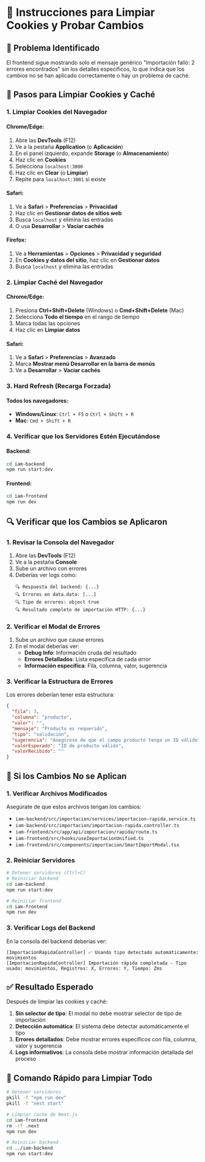 # 🔧 **Instrucciones para Limpiar Cookies y Probar Cambios**

## 🎯 **Problema Identificado**

El frontend sigue mostrando solo el mensaje genérico "Importación falló: 2 errores encontrados" sin los detalles específicos, lo que indica que los cambios no se han aplicado correctamente o hay un problema de caché.

## 🧹 **Pasos para Limpiar Cookies y Caché**

### **1. Limpiar Cookies del Navegador**

#### **Chrome/Edge:**
1. Abre las **DevTools** (F12)
2. Ve a la pestaña **Application** (o **Aplicación**)
3. En el panel izquierdo, expande **Storage** (o **Almacenamiento**)
4. Haz clic en **Cookies**
5. Selecciona `localhost:3000`
6. Haz clic en **Clear** (o **Limpiar**)
7. Repite para `localhost:3001` si existe

#### **Safari:**
1. Ve a **Safari** > **Preferencias** > **Privacidad**
2. Haz clic en **Gestionar datos de sitios web**
3. Busca `localhost` y elimina las entradas
4. O usa **Desarrollar** > **Vaciar cachés**

#### **Firefox:**
1. Ve a **Herramientas** > **Opciones** > **Privacidad y seguridad**
2. En **Cookies y datos del sitio**, haz clic en **Gestionar datos**
3. Busca `localhost` y elimina las entradas

### **2. Limpiar Caché del Navegador**

#### **Chrome/Edge:**
1. Presiona **Ctrl+Shift+Delete** (Windows) o **Cmd+Shift+Delete** (Mac)
2. Selecciona **Todo el tiempo** en el rango de tiempo
3. Marca todas las opciones
4. Haz clic en **Limpiar datos**

#### **Safari:**
1. Ve a **Safari** > **Preferencias** > **Avanzado**
2. Marca **Mostrar menú Desarrollar en la barra de menús**
3. Ve a **Desarrollar** > **Vaciar cachés**

### **3. Hard Refresh (Recarga Forzada)**

#### **Todos los navegadores:**
- **Windows/Linux**: `Ctrl + F5` o `Ctrl + Shift + R`
- **Mac**: `Cmd + Shift + R`

### **4. Verificar que los Servidores Estén Ejecutándose**

#### **Backend:**
```bash
cd iam-backend
npm run start:dev
```

#### **Frontend:**
```bash
cd iam-frontend
npm run dev
```

## 🔍 **Verificar que los Cambios se Aplicaron**

### **1. Revisar la Consola del Navegador**

1. Abre las **DevTools** (F12)
2. Ve a la pestaña **Console**
3. Sube un archivo con errores
4. Deberías ver logs como:
   ```
   🔍 Respuesta del backend: {...}
   🔍 Errores en data.data: [...]
   🔍 Tipo de errores: object true
   🔍 Resultado completo de importación HTTP: {...}
   ```

### **2. Verificar el Modal de Errores**

1. Sube un archivo que cause errores
2. En el modal deberías ver:
   - **Debug Info**: Información cruda del resultado
   - **Errores Detallados**: Lista específica de cada error
   - **Información específica**: Fila, columna, valor, sugerencia

### **3. Verificar la Estructura de Errores**

Los errores deberían tener esta estructura:
```json
{
  "fila": 3,
  "columna": "producto",
  "valor": "",
  "mensaje": "Producto es requerido",
  "tipo": "validacion",
  "sugerencia": "Asegúrese de que el campo producto tenga un ID válido",
  "valorEsperado": "ID de producto válido",
  "valorRecibido": ""
}
```

## 🚨 **Si los Cambios No se Aplican**

### **1. Verificar Archivos Modificados**

Asegúrate de que estos archivos tengan los cambios:
- `iam-backend/src/importacion/services/importacion-rapida.service.ts`
- `iam-backend/src/importacion/importacion-rapida.controller.ts`
- `iam-frontend/src/app/api/importacion/rapida/route.ts`
- `iam-frontend/src/hooks/useImportacionUnified.ts`
- `iam-frontend/src/components/importacion/SmartImportModal.tsx`

### **2. Reiniciar Servidores**

```bash
# Detener servidores (Ctrl+C)
# Reiniciar backend
cd iam-backend
npm run start:dev

# Reiniciar frontend
cd iam-frontend
npm run dev
```

### **3. Verificar Logs del Backend**

En la consola del backend deberías ver:
```
[ImportacionRapidaController] ✅ Usando tipo detectado automáticamente: movimientos
[ImportacionRapidaController] Importación rápida completada - Tipo usado: movimientos, Registros: X, Errores: Y, Tiempo: Zms
```

## ✅ **Resultado Esperado**

Después de limpiar las cookies y caché:

1. **Sin selector de tipo**: El modal no debe mostrar selector de tipo de importación
2. **Detección automática**: El sistema debe detectar automáticamente el tipo
3. **Errores detallados**: Debe mostrar errores específicos con fila, columna, valor y sugerencia
4. **Logs informativos**: La consola debe mostrar información detallada del proceso

## 🔧 **Comando Rápido para Limpiar Todo**

```bash
# Detener servidores
pkill -f "npm run dev"
pkill -f "nest start"

# Limpiar caché de Next.js
cd iam-frontend
rm -rf .next
npm run dev

# Reiniciar backend
cd ../iam-backend
npm run start:dev
``` 